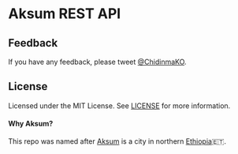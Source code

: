 # Aksum REST API

## Feedback
If you have any feedback, please tweet [@ChidinmaKO](https://twitter.com/chidinmako).

## License
Licensed under the MIT License. See [LICENSE](https://github.com/ChidinmaKO/Aksum-REST-API/blob/master/LICENSE) for more information.

#### Why Aksum?
This repo was named after [Aksum]() is a city in northern [Ethiopia](https://en.wikipedia.org/wiki/Ethiopia)🇪🇹.